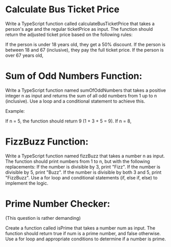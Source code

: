 # Calculate Bus Ticket Price

Write a TypeScript function called calculateBusTicketPrice that takes a person's age and the regular ticketPrice as input. The function should return the adjusted ticket price based on the following rules:

If the person is under 18 years old, they get a 50% discount.
If the person is between 18 and 67 (inclusive), they pay the full ticket price.
If the person is over 67 years old,


# Sum of Odd Numbers Function:

Write a TypeScript function named sumOfOddNumbers that takes a positive integer n as input and returns the sum of all odd numbers from 1 up to n (inclusive). Use a loop and a conditional statement to achieve this.

Example:

If n = 5, the function should return 9 (1 + 3 + 5 = 9).
If n = 8, 


# FizzBuzz Function:

Write a TypeScript function named fizzBuzz that takes a number n as input.
The function should print numbers from 1 to n, but with the following replacements:
If the number is divisible by 3, print "Fizz".
If the number is divisible by 5, print "Buzz".
If the number is divisible by both 3 and 5, print "FizzBuzz".
Use a for loop and conditional statements (if, else if, else) to implement the logic.



# Prime Number Checker:
(This question is rather demanding)

Create a function called isPrime that takes a number num as input.
The function should return true if num is a prime number, and false otherwise.
Use a for loop and appropriate conditions to determine if a number is prime.